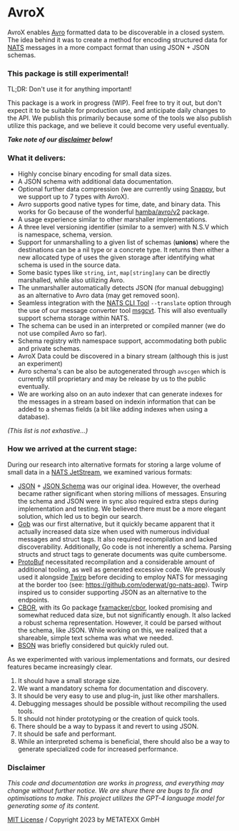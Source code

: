 # AvroX

AvroX enables [Avro](https://avro.apache.org/) formatted data to be discoverable in a closed system. The idea behind it was to create a method for encoding structured data for [NATS](https://nats.io/) messages in a more compact format than using JSON + JSON schemas.

### This package is still experimental!

TL;DR: Don't use it for anything important!

This package is a work in progress (WIP). Feel free to try it out, but don't expect it to be suitable for production use, and anticipate daily changes to the API. We publish this primarily because some of the tools we also publish utilize this package, and we believe it could become very useful eventually.

***Take note of our [disclaimer](#disclaimer) below!***

### What it delivers:

* Highly concise binary encoding for small data sizes.
* A JSON schema with additional data documentation.
* Optional further data compression (we are currently using [Snappy](github.com/golang/snappy), but we support up to 7 types with AvroX).
* Avro supports good native types for time, date, and binary data. This works for Go because of the wonderful [hamba/avro/v2](github.com/hamba/avro/v2) package. 
* A usage experience similar to other marshaller implementations.
* A three level versioning identifier (similar to a semver) with N.S.V which is namespace, schema, version.
* Support for unmarshalling to a given list of schemas (**unions**) where the destinations can be a nil type or a concrete type. It returns then either a new allocated type of uses the given storage after identifying what schema is used in the source data.
* Some basic types like `string`, `int`, `map[string]any` can be directly marshalled, while also utilizing Avro.
* The unmarshaller automatically detects JSON (for manual debugging) as an alternative to Avro data (may get removed soon).
* Seamless integration with the [NATS CLI Tool](https://github.com/nats-io/natscli) `--translate` option through the use of our message converter tool [msgcvt](https://github.com/metatexx/msgcvt). This will also eventually support schema storage within NATS.
* The schema can be used in an interpreted or compiled manner (we do not use compiled Avro so far).
* Schema registry with namespace support, accommodating both public and private schemas.
* AvroX Data could be discovered in a binary stream (although this is just an experiment)
* Avro schema's can be also be autogenerated through `avscgen` which is currently still proprietary and may be release by us to the public eventually.
* We are working also on an auto indexer that can generate indexes for the messages in a stream based on indexin information that can be added to a shemas fields (a bit like adding indexes when using a database).

_(This list is not exhastive...)_

### How we arrived at the current stage:

During our research into alternative formats for storing a large volume of small data in a [NATS JetStream](https://docs.nats.io/nats-concepts/jetstream), we examined various formats:

- [JSON](https://www.json.org/json-en.html) + [JSON Schema](https://json-schema.org/) was our original idea. However, the overhead became rather significant when storing millions of messages. Ensuring the schema and JSON were in sync also required extra steps during implementation and testing. We believed there must be a more elegant solution, which led us to begin our search.
- [Gob](https://pkg.go.dev/encoding/gob) was our first alternative, but it quickly became apparent that it actually increased data size when used with numerous individual messages and struct tags. It also required recompilation and lacked discoverability. Additionally, Go code is not inherently a schema. Parsing structs and struct tags to generate documents was quite cumbersome.
- [ProtoBuf](https://protobuf.dev/) necessitated recompilation and a considerable amount of additional tooling, as well as generated excessive code. We previously used it alongside [Twirp](https://github.com/twitchtv/twirp) before deciding to employ NATS for messaging at the border too (see: https://github.com/oderwat/go-nats-app). Twirp inspired us to consider supporting JSON as an alternative to the endpoints.
- [CBOR](https://www.rfc-editor.org/rfc/rfc8949.html), with its Go package [fxamacker/cbor](https://github.com/fxamacker/cbor), looked promising and somewhat reduced data size, but not significantly enough. It also lacked a robust schema representation. However, it could be parsed without the schema, like JSON. While working on this, we realized that a shareable, simple text schema was what we needed.
- [BSON](https://bsonspec.org/) was briefly considered but quickly ruled out.

As we experimented with various implementations and formats, our desired features became increasingly clear.

1. It should have a small storage size.
2. We want a mandatory schema for documentation and discovery.
3. It should be very easy to use and plug-in, just like other marshallers.
4. Debugging messages should be possible without recompiling the used tools.
5. It should not hinder prototyping or the creation of quick tools.
6. There should be a way to bypass it and revert to using JSON.
7. It should be safe and performant.
8. While an interpreted schema is beneficial, there should also be a way to generate specialized code for increased performance.

### Disclaimer

_This code and documentation are works in progress, and everything may change without further notice. We are shure there are bugs to fix and optimisations to make. This project utilizes the GPT-4 language model for generating some of its content._

[MIT License](LICENSE) / Copyright 2023 by METATEXX GmbH
